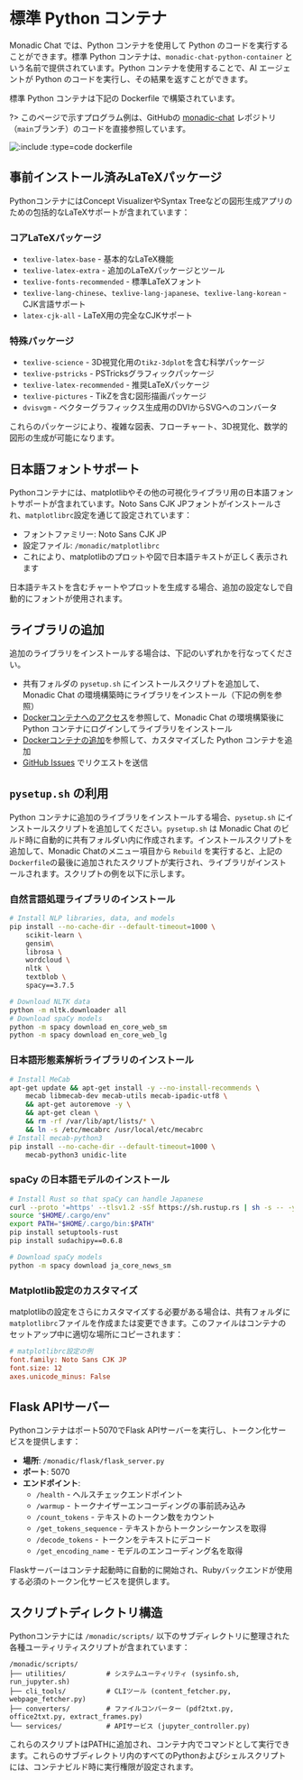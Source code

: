 # 標準 Python コンテナ

Monadic Chat では、Python コンテナを使用して Python のコードを実行することができます。標準 Python コンテナは、`monadic-chat-python-container` という名前で提供されています。Python コンテナを使用することで、AI エージェントが Python のコードを実行し、その結果を返すことができます。

標準 Python コンテナは下記の Dockerfile で構築されています。

?> このページで示すプログラム例は、GitHubの [monadic-chat](https://github.com/yohasebe/monadic-chat) レポジトリ（`main`ブランチ）のコードを直接参照しています。

![](https://raw.githubusercontent.com/yohasebe/monadic-chat/refs/heads/main/docker/services/python/Dockerfile ':include :type=code dockerfile')

## 事前インストール済みLaTeXパッケージ

PythonコンテナにはConcept VisualizerやSyntax Treeなどの図形生成アプリのための包括的なLaTeXサポートが含まれています：

### コアLaTeXパッケージ
- `texlive-latex-base` - 基本的なLaTeX機能
- `texlive-latex-extra` - 追加のLaTeXパッケージとツール
- `texlive-fonts-recommended` - 標準LaTeXフォント
- `texlive-lang-chinese`、`texlive-lang-japanese`、`texlive-lang-korean` - CJK言語サポート
- `latex-cjk-all` - LaTeX用の完全なCJKサポート

### 特殊パッケージ
- `texlive-science` - 3D視覚化用の`tikz-3dplot`を含む科学パッケージ
- `texlive-pstricks` - PSTricksグラフィックパッケージ
- `texlive-latex-recommended` - 推奨LaTeXパッケージ
- `texlive-pictures` - TikZを含む図形描画パッケージ
- `dvisvgm` - ベクターグラフィックス生成用のDVIからSVGへのコンバータ

これらのパッケージにより、複雑な図表、フローチャート、3D視覚化、数学的図形の生成が可能になります。

## 日本語フォントサポート

Pythonコンテナには、matplotlibやその他の可視化ライブラリ用の日本語フォントサポートが含まれています。Noto Sans CJK JPフォントがインストールされ、`matplotlibrc`設定を通じて設定されています：

- フォントファミリー: Noto Sans CJK JP
- 設定ファイル: `/monadic/matplotlibrc`
- これにより、matplotlibのプロットや図で日本語テキストが正しく表示されます

日本語テキストを含むチャートやプロットを生成する場合、追加の設定なしで自動的にフォントが使用されます。

## ライブラリの追加

追加のライブラリをインストールする場合は、下記のいずれかを行なってください。

- 共有フォルダの `pysetup.sh` にインストールスクリプトを追加して、Monadic Chat の環境構築時にライブラリをインストール（下記の例を参照）
- [Dockerコンテナへのアクセス](./docker-access)を参照して、Monadic Chat の環境構築後に Python コンテナにログインしてライブラリをインストール
- [Dockerコンテナの追加](./adding-containers)を参照して、カスタマイズした Python コンテナを追加
- [GitHub Issues](https://github.com/yohasebe/monadic-chat/issues) でリクエストを送信

## `pysetup.sh` の利用

Python コンテナに追加のライブラリをインストールする場合、`pysetup.sh` にインストールスクリプトを追加してください。`pysetup.sh` は Monadic Chat のビルド時に自動的に共有フォルダい内に作成されます。インストールスクリプトを追加して、Monadic Chatのメニュー項目から `Rebuild` を実行すると、上記の`Dockerfile`の最後に追加されたスクリプトが実行され、ライブラリがインストールされます。スクリプトの例を以下に示します。


### 自然言語処理ライブラリのインストール

```sh
# Install NLP libraries, data, and models
pip install --no-cache-dir --default-timeout=1000 \
    scikit-learn \
    gensim\
    librosa \
    wordcloud \
    nltk \
    textblob \
    spacy==3.7.5

# Download NLTK data
python -m nltk.downloader all
# Download spaCy models
python -m spacy download en_core_web_sm
python -m spacy download en_core_web_lg
```

### 日本語形態素解析ライブラリのインストール

```sh
# Install MeCab
apt-get update && apt-get install -y --no-install-recommends \
    mecab libmecab-dev mecab-utils mecab-ipadic-utf8 \
    && apt-get autoremove -y \
    && apt-get clean \
    && rm -rf /var/lib/apt/lists/* \
    && ln -s /etc/mecabrc /usr/local/etc/mecabrc
# Install mecab-python3
pip install --no-cache-dir --default-timeout=1000 \
    mecab-python3 unidic-lite
```

### spaCy の日本語モデルのインストール

```sh
# Install Rust so that spaCy can handle Japanese
curl --proto '=https' --tlsv1.2 -sSf https://sh.rustup.rs | sh -s -- -y
source "$HOME/.cargo/env"
export PATH="$HOME/.cargo/bin:$PATH"
pip install setuptools-rust
pip install sudachipy==0.6.8

# Download spaCy models
python -m spacy download ja_core_news_sm
```

### Matplotlib設定のカスタマイズ

matplotlibの設定をさらにカスタマイズする必要がある場合は、共有フォルダに`matplotlibrc`ファイルを作成または変更できます。このファイルはコンテナのセットアップ中に適切な場所にコピーされます：

```ini
# matplotlibrc設定の例
font.family: Noto Sans CJK JP
font.size: 12
axes.unicode_minus: False
```

## Flask APIサーバー

Pythonコンテナはポート5070でFlask APIサーバーを実行し、トークン化サービスを提供します：

- **場所**: `/monadic/flask/flask_server.py`
- **ポート**: 5070
- **エンドポイント**:
  - `/health` - ヘルスチェックエンドポイント
  - `/warmup` - トークナイザーエンコーディングの事前読み込み
  - `/count_tokens` - テキストのトークン数をカウント
  - `/get_tokens_sequence` - テキストからトークンシーケンスを取得
  - `/decode_tokens` - トークンをテキストにデコード
  - `/get_encoding_name` - モデルのエンコーディング名を取得

Flaskサーバーはコンテナ起動時に自動的に開始され、Rubyバックエンドが使用する必須のトークン化サービスを提供します。

## スクリプトディレクトリ構造

Pythonコンテナには `/monadic/scripts/` 以下のサブディレクトリに整理された各種ユーティリティスクリプトが含まれています：

```
/monadic/scripts/
├── utilities/          # システムユーティリティ (sysinfo.sh, run_jupyter.sh)
├── cli_tools/          # CLIツール (content_fetcher.py, webpage_fetcher.py)
├── converters/         # ファイルコンバーター (pdf2txt.py, office2txt.py, extract_frames.py)
└── services/           # APIサービス (jupyter_controller.py)
```

これらのスクリプトはPATHに追加され、コンテナ内でコマンドとして実行できます。これらのサブディレクトリ内のすべてのPythonおよびシェルスクリプトには、コンテナビルド時に実行権限が設定されます。
